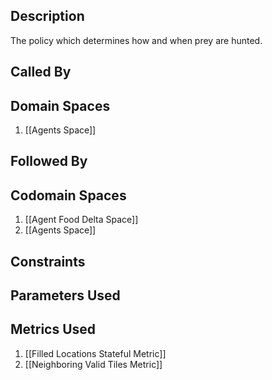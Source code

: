 ## Description

The policy which determines how and when prey are hunted.
## Called By
## Domain Spaces
1. [[Agents Space]]
## Followed By
## Codomain Spaces
1. [[Agent Food Delta Space]]
2. [[Agents Space]]
## Constraints
## Parameters Used
## Metrics Used
1. [[Filled Locations Stateful Metric]]
2. [[Neighboring Valid Tiles Metric]]
